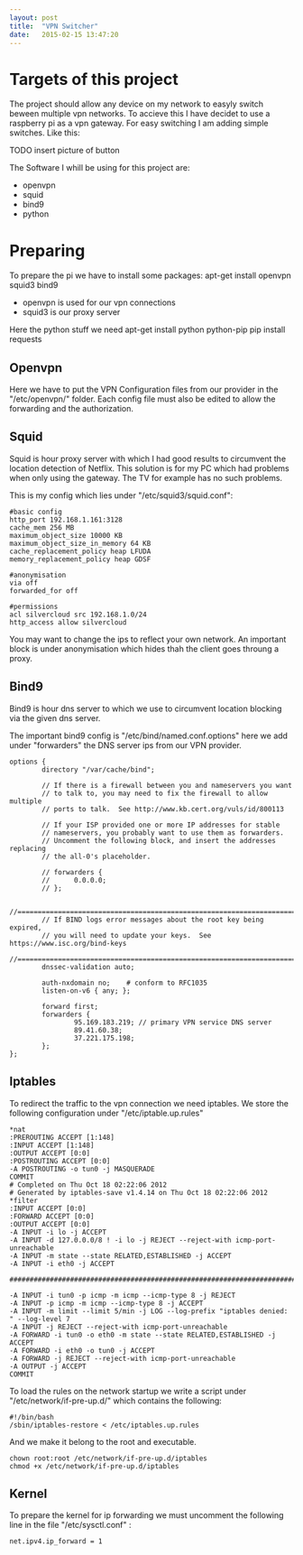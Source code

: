 ```yaml
---
layout: post
title:  "VPN Switcher"
date:   2015-02-15 13:47:20
---
```


# Targets of this project

The project should allow any device on my network to easyly switch beween multiple vpn networks. To accieve this I have decidet to use a raspberry pi as a vpn gateway. For easy switching I am adding simple switches. Like this:

TODO insert picture of button

The Software I whill be using for this project are:

* openvpn
* squid
* bind9
* python

# Preparing

To prepare the pi we have to install some packages:
    apt-get install openvpn squid3 bind9

* openvpn is used for our vpn connections
* squid3 is our proxy server

Here the python stuff we need
    apt-get install python python-pip
    pip install requests

## Openvpn

Here we have to put the VPN Configuration files from our provider in the "/etc/openvpn/" folder. Each config file must also be edited to allow the forwarding and the authorization.



## Squid 

Squid is hour proxy server with which I had good results to circumvent the location detection of Netflix. This solution is for my PC which had problems when only using the gateway. The TV for example has no such problems.

This is my config which lies under "/etc/squid3/squid.conf":

    #basic config
    http_port 192.168.1.161:3128
    cache_mem 256 MB
    maximum_object_size 10000 KB
    maximum_object_size_in_memory 64 KB
    cache_replacement_policy heap LFUDA
    memory_replacement_policy heap GDSF
    
    #anonymisation
    via off
    forwarded_for off
    
    #permissions
    acl silvercloud src 192.168.1.0/24
    http_access allow silvercloud

You may want to change the ips to reflect your own network. An important block is under anonymisation which hides thah the client goes throung a proxy.

## Bind9

Bind9 is hour dns server to which we use to circumvent location blocking via the given dns server.

The important bind9 config is "/etc/bind/named.conf.options" here we add under "forwarders" the DNS server ips from our VPN provider.

    options {
            directory "/var/cache/bind";
    
            // If there is a firewall between you and nameservers you want
            // to talk to, you may need to fix the firewall to allow multiple
            // ports to talk.  See http://www.kb.cert.org/vuls/id/800113
    
            // If your ISP provided one or more IP addresses for stable
            // nameservers, you probably want to use them as forwarders.
            // Uncomment the following block, and insert the addresses replacing
            // the all-0's placeholder.
    
            // forwarders {
            //      0.0.0.0;
            // };
    
            //========================================================================
            // If BIND logs error messages about the root key being expired,
            // you will need to update your keys.  See https://www.isc.org/bind-keys
            //========================================================================
            dnssec-validation auto;
    
            auth-nxdomain no;    # conform to RFC1035
            listen-on-v6 { any; };
    
            forward first;
            forwarders {
                    95.169.183.219; // primary VPN service DNS server
                    89.41.60.38;
                    37.221.175.198;
            };
    };


## Iptables

To redirect the traffic to the vpn connection we need iptables. We store the following configuration under "/etc/iptable.up.rules"

    *nat
    :PREROUTING ACCEPT [1:148]
    :INPUT ACCEPT [1:148]
    :OUTPUT ACCEPT [0:0]
    :POSTROUTING ACCEPT [0:0]
    -A POSTROUTING -o tun0 -j MASQUERADE
    COMMIT
    # Completed on Thu Oct 18 02:22:06 2012
    # Generated by iptables-save v1.4.14 on Thu Oct 18 02:22:06 2012
    *filter
    :INPUT ACCEPT [0:0]
    :FORWARD ACCEPT [0:0]
    :OUTPUT ACCEPT [0:0]
    -A INPUT -i lo -j ACCEPT
    -A INPUT -d 127.0.0.0/8 ! -i lo -j REJECT --reject-with icmp-port-unreachable
    -A INPUT -m state --state RELATED,ESTABLISHED -j ACCEPT
    -A INPUT -i eth0 -j ACCEPT
    
    #####################################################################################
    
    -A INPUT -i tun0 -p icmp -m icmp --icmp-type 8 -j REJECT
    -A INPUT -p icmp -m icmp --icmp-type 8 -j ACCEPT
    -A INPUT -m limit --limit 5/min -j LOG --log-prefix "iptables denied: " --log-level 7
    -A INPUT -j REJECT --reject-with icmp-port-unreachable
    -A FORWARD -i tun0 -o eth0 -m state --state RELATED,ESTABLISHED -j ACCEPT
    -A FORWARD -i eth0 -o tun0 -j ACCEPT
    -A FORWARD -j REJECT --reject-with icmp-port-unreachable
    -A OUTPUT -j ACCEPT
    COMMIT

To load the rules on the network startup we write a script under "/etc/network/if-pre-up.d/" which contains the following:

    #!/bin/bash
    /sbin/iptables-restore < /etc/iptables.up.rules

And we make it belong to the root and executable.

    chown root:root /etc/network/if-pre-up.d/iptables
    chmod +x /etc/network/if-pre-up.d/iptables
    
## Kernel

To prepare the kernel for ip forwarding we must uncomment the following line in the file "/etc/sysctl.conf" :

    net.ipv4.ip_forward = 1